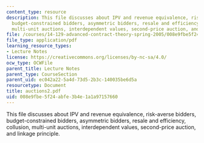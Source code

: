 ```yaml
---
content_type: resource
description: This file discusses about IPV and revenue equivalence, risk-averse bidders,
  budget-constrained bidders, asymmetric bidders, resale and efficiency, collusion,
  multi-unit auctions, interdependent values, second-price auction, and linkage principle.
file: /courses/14-129-advanced-contract-theory-spring-2005/008e9fbe5f24abfe3b4e1a1a97157660_auctions2.pdf
file_type: application/pdf
learning_resource_types:
- Lecture Notes
license: https://creativecommons.org/licenses/by-nc-sa/4.0/
ocw_type: OCWFile
parent_title: Lecture Notes
parent_type: CourseSection
parent_uid: ec042a22-5a4d-73d5-2b3c-140035be6d5a
resourcetype: Document
title: auctions2.pdf
uid: 008e9fbe-5f24-abfe-3b4e-1a1a97157660
---
```

This file discusses about IPV and revenue equivalence, risk-averse bidders, budget-constrained bidders, asymmetric bidders, resale and efficiency, collusion, multi-unit auctions, interdependent values, second-price auction, and linkage principle.